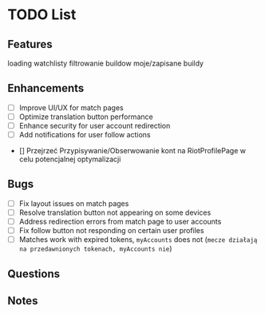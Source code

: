 # TODO List

## Features
loading watchlisty
filtrowanie buildow
moje/zapisane buildy

## Enhancements

- [ ] Improve UI/UX for match pages
- [ ] Optimize translation button performance
- [ ] Enhance security for user account redirection
- [ ] Add notifications for user follow actions
- [] Przejrzeć Przypisywanie/Obserwowanie kont na RiotProfilePage w celu potencjalnej optymalizacji

## Bugs

- [ ] Fix layout issues on match pages
- [ ] Resolve translation button not appearing on some devices
- [ ] Address redirection errors from match page to user accounts
- [ ] Fix follow button not responding on certain user profiles
- [ ] Matches work with expired tokens, `myAccounts` does not (`mecze działają na przedawnionych tokenach, myAccounts nie`)

## Questions

## Notes
